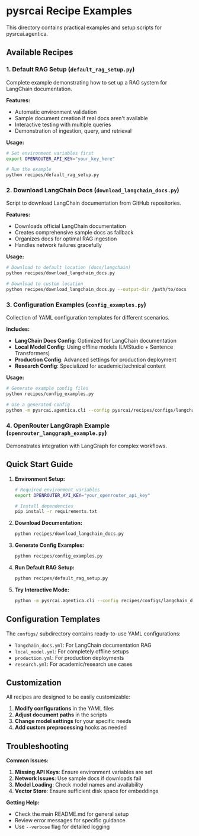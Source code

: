 # pysrcai Recipe Examples

This directory contains practical examples and setup scripts for pysrcai.agentica.

## Available Recipes

### 1. Default RAG Setup (`default_rag_setup.py`)
Complete example demonstrating how to set up a RAG system for LangChain documentation.

**Features:**
- Automatic environment validation
- Sample document creation if real docs aren't available
- Interactive testing with multiple queries
- Demonstration of ingestion, query, and retrieval

**Usage:**
```bash
# Set environment variables first
export OPENROUTER_API_KEY="your_key_here"

# Run the example
python recipes/default_rag_setup.py
```

### 2. Download LangChain Docs (`download_langchain_docs.py`)
Script to download LangChain documentation from GitHub repositories.

**Features:**
- Downloads official LangChain documentation
- Creates comprehensive sample docs as fallback
- Organizes docs for optimal RAG ingestion
- Handles network failures gracefully

**Usage:**
```bash
# Download to default location (docs/langchain)
python recipes/download_langchain_docs.py

# Download to custom location
python recipes/download_langchain_docs.py --output-dir /path/to/docs
```

### 3. Configuration Examples (`config_examples.py`)
Collection of YAML configuration templates for different scenarios.

**Includes:**
- **LangChain Docs Config**: Optimized for LangChain documentation
- **Local Model Config**: Using offline models (LMStudio + Sentence Transformers)
- **Production Config**: Advanced settings for production deployment
- **Research Config**: Specialized for academic/technical content

**Usage:**
```bash
# Generate example config files
python recipes/config_examples.py

# Use a generated config
python -m pysrcai.agentica.cli --config pysrcai/recipes/configs/langchain_docs.yml --interactive
```

### 4. OpenRouter LangGraph Example (`openrouter_langgraph_example.py`)
Demonstrates integration with LangGraph for complex workflows.

## Quick Start Guide

1. **Environment Setup:**
   ```bash
   # Required environment variables
   export OPENROUTER_API_KEY="your_openrouter_api_key"

   # Install dependencies
   pip install -r requirements.txt
   ```

2. **Download Documentation:**
   ```bash
   python recipes/download_langchain_docs.py
   ```

3. **Generate Config Examples:**
   ```bash
   python recipes/config_examples.py
   ```

4. **Run Default RAG Setup:**
   ```bash
   python recipes/default_rag_setup.py
   ```

5. **Try Interactive Mode:**
   ```bash
   python -m pysrcai.agentica.cli --config recipes/configs/langchain_docs.yml --interactive
   ```

## Configuration Templates

The `configs/` subdirectory contains ready-to-use YAML configurations:

- `langchain_docs.yml`: For LangChain documentation RAG
- `local_model.yml`: For completely offline setups
- `production.yml`: For production deployments
- `research.yml`: For academic/research use cases

## Customization

All recipes are designed to be easily customizable:

1. **Modify configurations** in the YAML files
2. **Adjust document paths** in the scripts
3. **Change model settings** for your specific needs
4. **Add custom preprocessing** hooks as needed

## Troubleshooting

**Common Issues:**

1. **Missing API Keys**: Ensure environment variables are set
2. **Network Issues**: Use sample docs if downloads fail
3. **Model Loading**: Check model names and availability
4. **Vector Store**: Ensure sufficient disk space for embeddings

**Getting Help:**

- Check the main README.md for general setup
- Review error messages for specific guidance
- Use `--verbose` flag for detailed logging
